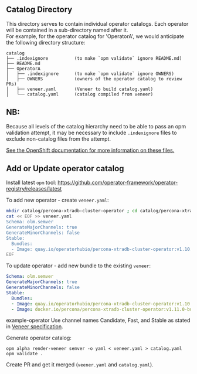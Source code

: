 
## Catalog Directory

This directory serves to contain individual operator catalogs.  Each operator will be contained in 
a sub-directory named after it.  
For example, for the operator catalog for 'OperatorA', we would anticipate the following directory structure:

```tree
catalog
├── .indexignore          (to make `opm validate` ignore README.md)
├── README.md
├── OperatorA
│   ├── .indexignore      (to make `opm validate` ignore OWNERS)
│   ├── OWNERS            (owners of the operator catalog to review PRs)
│   ├── veneer.yaml       (Veneer to build catalog.yaml)
│   └── catalog.yaml      (catalog compiled from veneer)
```

## NB:  
Because all levels of the catalog hierarchy need to be able to pass an opm validation attempt, it may be necessary to include `.indexignore` files to exclude non-catalog files from the attempt. 

[See the OpenShift documentation for more information on these files.](https://docs.openshift.com/container-platform/4.10/operators/understanding/olm-packaging-format.html)


## Add or Update operator catalog

Install latest `opm` tool: https://github.com/operator-framework/operator-registry/releases/latest

To add new operator - create `veneer.yaml`:

```sh
mkdir catalog/percona-xtradb-cluster-operator ; cd catalog/percona-xtradb-cluster-operator
cat << EOF >> veneer.yaml
Schema: olm.semver
GenerateMajorChannels: true
GenerateMinorChannels: false
Stable:
  Bundles:
  - Image: quay.io/operatorhubio/percona-xtradb-cluster-operator:v1.10.0
EOF
```

To update operator - add new bundle to the existing `veneer`:

```yaml
Schema: olm.semver
GenerateMajorChannels: true
GenerateMinorChannels: false
Stable:
  Bundles:
  - Image: quay.io/operatorhubio/percona-xtradb-cluster-operator:v1.10.0
  - Image: docker.io/percona/percona-xtradb-cluster-operator:v1.11.0-bundle
```
example-operator
Use channel names Candidate, Fast, and Stable as stated in [Veneer specification](https://olm.operatorframework.io/docs/reference/veneers/#specification).

Generate operator catalog:

```
opm alpha render-veneer semver -o yaml < veneer.yaml > catalog.yaml
opm validate .
```

Create PR and get it merged (`veener.yaml` and `catalog.yaml`).
